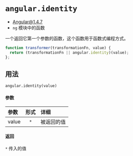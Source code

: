 # `angular.identity`
- Angular@1.4.7
- `ng` 模块中的函数

一个返回它第一个参数的函数，这个函数用于函数式编程方式。

``` javascript
function transformer(transformationFn, value) {
  return (transformationFn || angular.identity)(value);
};
```

## 用法

`angular.identity(value)`

#### 参数

| 参数 | 形式 | 详细 |
|:----|:---:|:----|
|value|`*`| 被返回的值|

#### 返回

`*`	传入的值
